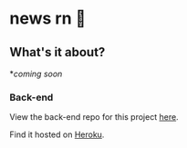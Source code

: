 # news rn 📰

## What's it about?

\*_coming soon_

### Back-end

View the back-end repo for this project [here](https://github.com/izzy-pin/news-rn).

Find it hosted on [Heroku](https://newsrn.herokuapp.com/api/).
